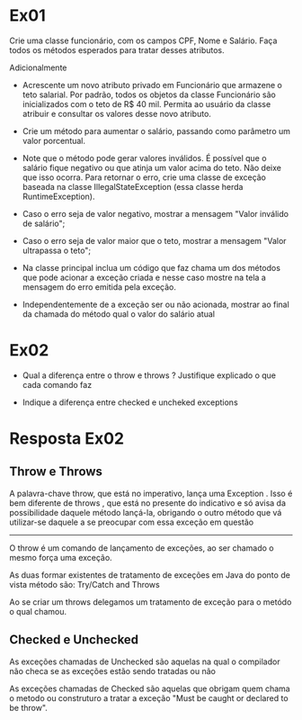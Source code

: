 # Ex01 
Crie uma classe funcionário, com os campos CPF, Nome e Salário. Faça todos os métodos esperados para tratar desses atributos.

Adicionalmente

- Acrescente um novo atributo privado em Funcionário que armazene o teto salarial. Por padrão, todos os objetos da classe Funcionário são inicializados com o teto de R$ 40 mil. Permita ao usuário da classe atribuir e consultar os valores desse novo atributo. 

- Crie um método para aumentar o salário, passando como parâmetro um valor porcentual.
- Note que o método pode gerar valores inválidos. É possível que o salário fique negativo ou que atinja um valor acima do teto. Não deixe que isso ocorra. Para retornar o erro, crie uma classe de exceção baseada na classe IllegalStateException (essa classe herda RuntimeException). 

- Caso o erro seja de valor negativo, mostrar a mensagem "Valor inválido de salário";

- Caso o erro seja de valor maior que o teto, mostrar a mensagem "Valor ultrapassa o teto";

- Na classe principal inclua um código que faz chama um dos métodos que pode acionar a exceção criada e nesse caso mostre na tela a mensagem do erro emitida pela exceção.

- Independentemente de a exceção ser ou não acionada, mostrar ao final da chamada do método qual o valor do salário atual

# Ex02
 
- Qual a diferença entre o throw e throws ? Justifique explicado o que cada comando faz

- Indique a diferença entre checked e uncheked exceptions

# Resposta Ex02
## Throw e Throws

A palavra-chave throw, que está no imperativo, lança uma Exception . Isso é bem diferente de
throws , que está no presente do indicativo e só avisa da possibilidade daquele método lançá-la,
obrigando o outro método que vá utilizar-se daquele a se preocupar com essa exceção em questão

---

O throw é um comando de lançamento de exceções, ao ser chamado o mesmo força uma exceção.

As duas formar existentes de tratamento de exceções em Java do ponto de vista método são: Try/Catch and Throws

Ao se criar um throws delegamos um tratamento de exceção para o metódo o qual chamou.

## Checked e Unchecked

As exceções chamadas de Unchecked são aquelas na qual o compilador não checa se as exceções estão sendo tratadas ou não

As exceções chamadas de Checked são aquelas que obrigam quem chama o metodo ou construturo a tratar a exceção
"Must be caught or declared to be throw".

